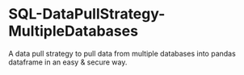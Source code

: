 # SQL-DataPullStrategy-MultipleDatabases
 A data pull strategy to pull data from multiple databases into pandas dataframe in an easy & secure way.
